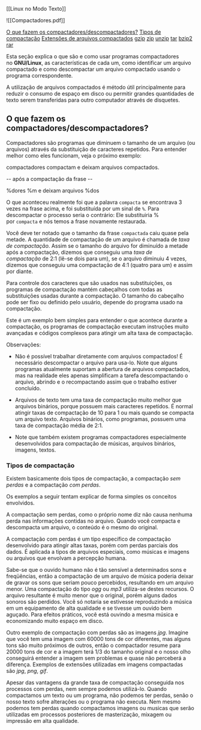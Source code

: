 [[Linux no Modo Texto]]

![[Compactadores.pdf]]

[O que fazem os compactadores/descompactadores?](https://www.guiafoca.org/guiaonline/inicianteintermediario/ch18.html#cpctd-oque)
[Tipos de compactação](https://www.guiafoca.org/guiaonline/inicianteintermediario/ch18.html#cpctd-tipos)
[Extensões de arquivos compactados](https://www.guiafoca.org/guiaonline/inicianteintermediario/ch18s02.html)
[gzip](https://www.guiafoca.org/guiaonline/inicianteintermediario/ch18s03.html)
[zip](https://www.guiafoca.org/guiaonline/inicianteintermediario/ch18s04.html)
[unzip](https://www.guiafoca.org/guiaonline/inicianteintermediario/ch18s05.html)
[tar](https://www.guiafoca.org/guiaonline/inicianteintermediario/ch18s06.html)
[bzip2](https://www.guiafoca.org/guiaonline/inicianteintermediario/ch18s07.html)
[rar](https://www.guiafoca.org/guiaonline/inicianteintermediario/ch18s08.html)

Esta seção explica o que são e como usar programas compactadores no **GNU/Linux**, as características de cada um, como identificar um arquivo compactado e como descompactar um arquivo compactado usando o programa correspondente.

A utilização de arquivos compactados é método útil principalmente para reduzir o consumo de espaço em disco ou permitir grandes quantidades de texto serem transferidas para outro computador através de disquetes.

## O que fazem os compactadores/descompactadores?

Compactadores são programas que diminuem o tamanho de um arquivo (ou arquivos) através da substituição de caracteres repetidos. Para entender melhor como eles funcionam, veja o próximo exemplo:

compactadores compactam e deixam arquivos compactados.

-- após a compactação da frase --

%dores %m e deixam arquivos %dos

O que aconteceu realmente foi que a palavra `compacta` se encontrava 3 vezes na frase acima, e foi substituída por um sinal de `%`. Para descompactar o processo seria o contrário: Ele substituiria % por `compacta` e nós temos a frase novamente restaurada.

Você deve ter notado que o tamanho da frase `compactada` caiu quase pela metade. A quantidade de compactação de um arquivo é chamada de _taxa de compactação_. Assim se o tamanho do arquivo for diminuído a metade após a compactação, dizemos que conseguiu uma _taxa de compactação_ de 2:1 (lê-se dois para um), se o arquivo diminuiu 4 vezes, dizemos que conseguiu uma compactação de 4:1 (quatro para um) e assim por diante.

Para controle dos caracteres que são usados nas substituições, os programas de compactação mantém cabeçalhos com todas as substituições usadas durante a compactação. O tamanho do cabeçalho pode ser fixo ou definido pelo usuário, depende do programa usado na compactação.

Este é um exemplo bem simples para entender o que acontece durante a compactação, os programas de compactação executam instruções muito avançadas e códigos complexos para atingir um alta taxa de compactação.

Observações:

- Não é possível trabalhar diretamente com arquivos compactados! É necessário descompactar o arquivo para usa-lo. Note que alguns programas atualmente suportam a abertura de arquivos compactados, mas na realidade eles apenas simplificam a tarefa descompactando o arquivo, abrindo e o recompactando assim que o trabalho estiver concluído.
    
- Arquivos de texto tem uma taxa de compactação muito melhor que arquivos binários, porque possuem mais caracteres repetidos. É normal atingir taxas de compactação de 10 para 1 ou mais quando se compacta um arquivo texto. Arquivos binários, como programas, possuem uma taxa de compactação média de 2:1.
    
- Note que também existem programas compactadores especialmente desenvolvidos para compactação de músicas, arquivos binários, imagens, textos.
    

### Tipos de compactação

Existem basicamente dois tipos de compactação, a compactação _sem perdas_ e a compactação _com perdas_.

Os exemplos a seguir tentam explicar de forma simples os conceitos envolvidos.

A compactação sem perdas, como o próprio nome diz não causa nenhuma perda nas informações contidas no arquivo. Quando você compacta e descompacta um arquivo, o conteúdo é o mesmo do original.

A compactação com perdas é um tipo específico de compactação desenvolvido para atingir altas taxas, porém com perdas parciais dos dados. É aplicada a tipos de arquivos especiais, como músicas e imagens ou arquivos que envolvam a percepção humana.

Sabe-se que o ouvido humano não é tão sensível a determinados sons e freqüências, então a compactação de um arquivo de música poderia deixar de gravar os sons que seriam pouco percebidos, resultando em um arquivo menor. Uma compactação do tipo _ogg_ ou _mp3_ utiliza-se destes recursos. O arquivo resultante é muito menor que o original, porém alguns dados sonoros são perdidos. Você só notaria se estivesse reproduzindo a música em um equipamento de alta qualidade e se tivesse um ouvido bem aguçado. Para efeitos práticos, você está ouvindo a mesma música e economizando muito espaço em disco.

Outro exemplo de compactação com perdas são as imagens _jpg_. Imagine que você tem uma imagem com 60000 tons de cor diferentes, mas alguns tons são muito próximos de outros, então o compactador resume para 20000 tons de cor e a imagem terá 1/3 do tamanho original e o nosso olho conseguirá entender a imagem sem problemas e quase não perceberá a diferença. Exemplos de extensões utilizadas em imagens compactadas são _jpg_, _png_, _gif_.

Apesar das vantagens da grande taxa de compactação conseguida nos processos com perdas, nem sempre podemos utilizá-lo. Quando compactamos um texto ou um programa, não podemos ter perdas, senão o nosso texto sofre alterações ou o programa não executa. Nem mesmo podemos tem perdas quando compactamos imagens ou musicas que serão utilizadas em processos posteriores de masterização, mixagem ou impressão em alta qualidade.